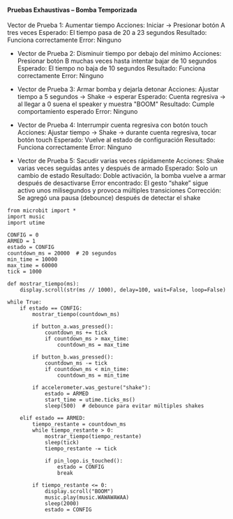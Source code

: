 #### Pruebas Exhaustivas – Bomba Temporizada
Vector de Prueba 1: Aumentar tiempo
Acciones: Iniciar → Presionar botón A tres veces
Esperado: El tiempo pasa de 20 a 23 segundos
Resultado: Funciona correctamente
Error: Ninguno

- Vector de Prueba 2: Disminuir tiempo por debajo del mínimo
Acciones: Presionar botón B muchas veces hasta intentar bajar de 10 segundos
Esperado: El tiempo no baja de 10 segundos
Resultado: Funciona correctamente
Error: Ninguno

- Vector de Prueba 3: Armar bomba y dejarla detonar
Acciones: Ajustar tiempo a 5 segundos → Shake → esperar
Esperado: Cuenta regresiva → al llegar a 0 suena el speaker y muestra "BOOM"
Resultado: Cumple comportamiento esperado
Error: Ninguno

- Vector de Prueba 4: Interrumpir cuenta regresiva con botón touch
Acciones: Ajustar tiempo → Shake → durante cuenta regresiva, tocar botón touch
Esperado: Vuelve al estado de configuración
Resultado:  Funciona correctamente
Error: Ninguno

- Vector de Prueba 5: Sacudir varias veces rápidamente
Acciones: Shake varias veces seguidas antes y después de armado
Esperado: Solo un cambio de estado
Resultado: Doble activación, la bomba vuelve a armar después de desactivarse
Error encontrado: El gesto “shake” sigue activo unos milisegundos y provoca múltiples transiciones
Corrección: Se agregó una pausa (debounce) después de detectar el shake

```
from microbit import *
import music
import utime

CONFIG = 0
ARMED = 1
estado = CONFIG
countdown_ms = 20000  # 20 segundos
min_time = 10000
max_time = 60000
tick = 1000

def mostrar_tiempo(ms):
    display.scroll(str(ms // 1000), delay=100, wait=False, loop=False)

while True:
    if estado == CONFIG:
        mostrar_tiempo(countdown_ms)

        if button_a.was_pressed():
            countdown_ms += tick
            if countdown_ms > max_time:
                countdown_ms = max_time

        if button_b.was_pressed():
            countdown_ms -= tick
            if countdown_ms < min_time:
                countdown_ms = min_time

        if accelerometer.was_gesture("shake"):
            estado = ARMED
            start_time = utime.ticks_ms()
            sleep(500)  # debounce para evitar múltiples shakes

    elif estado == ARMED:
        tiempo_restante = countdown_ms
        while tiempo_restante > 0:
            mostrar_tiempo(tiempo_restante)
            sleep(tick)
            tiempo_restante -= tick

            if pin_logo.is_touched():
                estado = CONFIG
                break

        if tiempo_restante <= 0:
            display.scroll("BOOM")
            music.play(music.WAWAWAWAA)
            sleep(2000)
            estado = CONFIG
```
